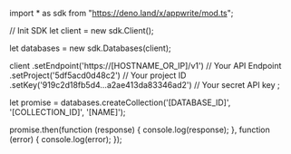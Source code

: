 import * as sdk from "https://deno.land/x/appwrite/mod.ts";

// Init SDK
let client = new sdk.Client();

let databases = new sdk.Databases(client);

client
    .setEndpoint('https://[HOSTNAME_OR_IP]/v1') // Your API Endpoint
    .setProject('5df5acd0d48c2') // Your project ID
    .setKey('919c2d18fb5d4...a2ae413da83346ad2') // Your secret API key
;


let promise = databases.createCollection('[DATABASE_ID]', '[COLLECTION_ID]', '[NAME]');

promise.then(function (response) {
    console.log(response);
}, function (error) {
    console.log(error);
});